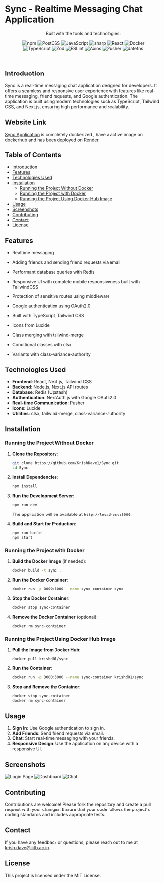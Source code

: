 # Sync - Realtime Messaging Chat Application

<p align="center">
	<!-- local repository, no metadata badges. --></p>
<p align="center">Built with the tools and technologies:</p>
<p align="center">
	<img src="https://img.shields.io/badge/npm-CB3837.svg?style=default&logo=npm&logoColor=white" alt="npm">
	<img src="https://img.shields.io/badge/PostCSS-DD3A0A.svg?style=default&logo=PostCSS&logoColor=white" alt="PostCSS">
	<img src="https://img.shields.io/badge/JavaScript-F7DF1E.svg?style=default&logo=JavaScript&logoColor=black" alt="JavaScript">
	<img src="https://img.shields.io/badge/sharp-99CC00.svg?style=default&logo=sharp&logoColor=white" alt="sharp">
	<img src="https://img.shields.io/badge/React-61DAFB.svg?style=default&logo=React&logoColor=black" alt="React">
	<img src="https://img.shields.io/badge/Docker-2496ED.svg?style=default&logo=Docker&logoColor=white" alt="Docker">
	<br>
	<img src="https://img.shields.io/badge/TypeScript-3178C6.svg?style=default&logo=TypeScript&logoColor=white" alt="TypeScript">
	<img src="https://img.shields.io/badge/Zod-3E67B1.svg?style=default&logo=Zod&logoColor=white" alt="Zod">
	<img src="https://img.shields.io/badge/ESLint-4B32C3.svg?style=default&logo=ESLint&logoColor=white" alt="ESLint">
	<img src="https://img.shields.io/badge/Axios-5A29E4.svg?style=default&logo=Axios&logoColor=white" alt="Axios">
	<img src="https://img.shields.io/badge/Pusher-300D4F.svg?style=default&logo=Pusher&logoColor=white" alt="Pusher">
	<img src="https://img.shields.io/badge/datefns-770C56.svg?style=default&logo=date-fns&logoColor=white" alt="datefns">
</p>

<br />

## Introduction
Sync is a real-time messaging chat application designed for developers. It offers a seamless and responsive user experience with features like real-time messaging, friend requests, and Google authentication. The application is built using modern technologies such as TypeScript, Tailwind CSS, and Next.js, ensuring high performance and scalability.

## Website Link
[Sync Application](https://sync-do7t.onrender.com/) is completely dockerized , have a active image on dockerhub and has been deployed on Render. 

## Table of Contents
- [Introduction](#introduction)
- [Features](#features)
- [Technologies Used](#technologies-used)
- [Installation](#installation)
  - [Running the Project Without Docker](#running-the-project-without-docker)
  - [Running the Project with Docker](#running-the-project-with-docker)
  - [Running the Project Using Docker Hub Image](#running-the-project-using-docker-hub-image)
- [Usage](#usage)
- [Screenshots](#screenshots)
- [Contributing](#contributing)
- [Contact](#contact)
- [License](#license)

## Features

- Realtime messaging
- Adding friends and sending friend requests via email
- Performant database queries with Redis
- Responsive UI with complete mobile responsiveness built with TailwindCSS
- Protection of sensitive routes using middleware
- Google authentication using OAuth2.0

- Built with TypeScript, Tailwind CSS
- Icons from Lucide

- Class merging with tailwind-merge
- Conditional classes with clsx
- Variants with class-variance-authority

## Technologies Used
- **Frontend**: React, Next.js, Tailwind CSS
- **Backend**: Node.js, Next.js API routes
- **Database**: Redis (Upstash)
- **Authentication**: NextAuth.js with Google OAuth2.0
- **Real-time Communication**: Pusher
- **Icons**: Lucide
- **Utilities**: clsx, tailwind-merge, class-variance-authority

## Installation

### Running the Project Without Docker

1. **Clone the Repository**:
   ```bash
   git clone https://github.com/KrishDave1/Sync.git
   cd Sync
   ```

2. **Install Dependencies**:
   ```bash
   npm install
   ```

3. **Run the Development Server**:
   ```bash
   npm run dev
   ```
   The application will be available at `http://localhost:3000`.

4. **Build and Start for Production**:
   ```bash
   npm run build
   npm start
   ```

### Running the Project with Docker

1. **Build the Docker Image** (if needed):
   ```bash
   docker build -t sync .
   ```

2. **Run the Docker Container**:
   ```bash
   docker run -p 3000:3000 --name sync-container sync
   ```

3. **Stop the Docker Container**:
   ```bash
   docker stop sync-container
   ```

4. **Remove the Docker Container** (optional):
   ```bash
   docker rm sync-container
   ```

### Running the Project Using Docker Hub Image

1. **Pull the Image from Docker Hub**:
   ```bash
   docker pull krishd01/sync
   ```

2. **Run the Container**:
   ```bash
   docker run -p 3000:3000 --name sync-container krishd01/sync
   ```

3. **Stop and Remove the Container**:
   ```bash
   docker stop sync-container
   docker rm sync-container
   ```

## Usage
1. **Sign In**: Use Google authentication to sign in.
2. **Add Friends**: Send friend requests via email.
3. **Chat**: Start real-time messaging with your friends.
4. **Responsive Design**: Use the application on any device with a responsive UI.

## Screenshots
![Login Page](screenshots/login.png)
![Dashboard](screenshots/dashboard.png)
![Chat](screenshots/chat.png)

## Contributing
Contributions are welcome! Please fork the repository and create a pull request with your changes. Ensure that your code follows the project's coding standards and includes appropriate tests.

## Contact
If you have any feedback or questions, please reach out to me at krish.dave@iiitb.ac.in.

## License
This project is licensed under the MIT License.
